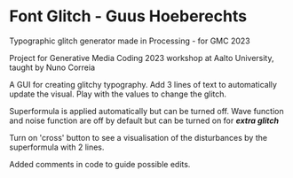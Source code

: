 # Font Glitch - Guus Hoeberechts
Typographic glitch generator made in Processing - for GMC 2023


Project for Generative Media Coding 2023 workshop at Aalto University, taught by Nuno Correia

A GUI for creating glitchy typography.
Add 3 lines of text to automatically update the visual.
Play with the values to change the glitch.

Superformula is applied automatically but can be turned off.
Wave function and noise function are off by default but can be turned on for ***extra glitch***

Turn on 'cross' button to see a visualisation of the disturbances by the superformula with 2 lines. 

Added comments in code to guide possible edits.
